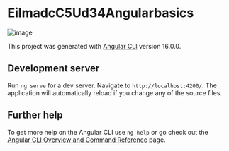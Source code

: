 # EilmadcC5Ud34Angularbasics

![image](https://github.com/eilmadc/eilmadc-c5-ud34-angularbasics/assets/57563030/ad520b08-907c-4f25-9361-c43131be940d)

This project was generated with [Angular CLI](https://github.com/angular/angular-cli) version 16.0.0.

## Development server

Run `ng serve` for a dev server. Navigate to `http://localhost:4200/`. The application will automatically reload if you change any of the source files.

## Further help

To get more help on the Angular CLI use `ng help` or go check out the [Angular CLI Overview and Command Reference](https://angular.io/cli) page.
